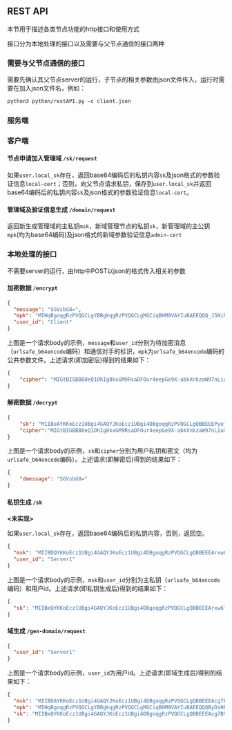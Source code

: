## REST API

本节用于描述各类节点功能的http接口和使用方式

接口分为本地处理的接口以及需要与父节点通信的接口两种

### 需要与父节点通信的接口

需要先确认其父节点server的运行，子节点的相关参数由json文件传入，运行时需要在加入json文件名，例如：
```sh
python3 python/restAPI.py –c client.json
```

### 服务端

### 客户端

#### 节点申请加入管理域 `/sk/request`

如果`user.local_sk`存在，返回base64编码后的私钥内容`sk`及json格式的参数验证信息`local-cert`；否则，向父节点请求私钥，保存到`user.local_sk`并返回base64编码后的私钥内容`sk`及json格式的参数验证信息`local-cert`。

#### 管理域及验证信息生成 `/domain/request`

返回新生成管理域的主私钥`msk`，新域管理节点的私钥`sk`，新管理域的主公钥`mpk`(均为base64编码)及json格式的新域参数验证信息`admin-cert`

### 本地处理的接口

不需要server的运行，由http中POST以json的格式传入相关的参数

#### 加密数据 `/encrypt`

```json
{
  "message": "SGVsbG8=",
  "mpk": "MIHqBgoqgRzPVQGCLgYBBgkqgRzPVQGCLgMGCiqBHM9VAYIuBAEEQQQ_J5Nihxu3dttODZjkVdWKYbzfP2_v4XMCG-EFfFvf9bCNCtWF35qg46M6ewD3bZhCZ0g3Mz9zeCJ7djEM7vrSBIGBBGEcSeqm5v9Mwmk8epi2-6ONYB3BgvTX-1kvVGSxuswdsvKnAHTijwYEFvQuJRVLrD99qhy-HYnSxvBiVrkcn4Cm-YJqldVtTKXM66MvB7YthtAnnWVhFbxLaNl_DweNILJS266VGwvf4ycxgKOVdkCmubUO-zhtsyGn5URX307i",
  "user_id": "Client"
}
```

上图是一个请求body的示例，`message`和`user_id`分别为待加密消息（`urlsafe_b64encode`编码）和通信对手的标识，`mpk`为`urlsafe_b64encode`编码的公共参数文件。上述请求(即加密后)得到的结果如下：

```json
{
    "cipher": "MIGtBIGBBB0eQ1OhIg8kxGM9RsaDFOur4eepGe9X-abkXnkzaW97nLiuXyGibouf0pfOSmiuok27WnvyMp6ZitzDqwMzrM2k4ZYJUZxWFjCh-DT9zgDWkEK0sPvxEmbrYc6-g7tLg6IqAhdtRbWT2Ud7qiQDwDUiPIzT1u463TTAhQ_7hqSQBAUP64qHDwQg_GW-vYpER7-gmMdmknjyFoNOxrQSII0SDrh4ils8Gik="
}
```

#### 解密数据 `/decrypt`

```json
{
    "sk": "MIIBeAYKKoEcz1UBgi4GAQYJKoEcz1UBgi4DBgoqgRzPVQGCLgQBBEEEPyeTYocbt3bbTg2Y5FXVimG83z9v7-FzAhvhBXxb3_WwjQrVhd-aoOOjOnsA922YQmdINzM_c3gie3YxDO760gSBgQRhHEnqpub_TMJpPHqYtvujjWAdwYL01_tZL1RksbrMHbLypwB04o8GBBb0LiUVS6w_faocvh2J0sbwYla5HJ-ApvmCapXVbUylzOujLwe2LYbQJ51lYRW8S2jZfw8HjSCyUtuulRsL3-MnMYCjlXZAprm1Dvs4bbMhp-VEV99O4gQGQ2xpZW50BEEELy4AEBX4UdCoG47PF0J0b6t7p-lP6EzUywxF0aXeLTOxQDQm4H321ALRZdE9GqVKYDBymYVsCk1PatEBncZ73QRBBAQJNViWyWCAqKBV4SlsuPAVHR6F7eZ_iqrHj3RBuJ6wNpsbMIb31w2AtTCAvoFSGtauDxqYHq14ABimHs-vys8=",
    "cipher":"MIGtBIGBBB0eQ1OhIg8kxGM9RsaDFOur4eepGe9X-abkXnkzaW97nLiuXyGibouf0pfOSmiuok27WnvyMp6ZitzDqwMzrM2k4ZYJUZxWFjCh-DT9zgDWkEK0sPvxEmbrYc6-g7tLg6IqAhdtRbWT2Ud7qiQDwDUiPIzT1u463TTAhQ_7hqSQBAUP64qHDwQg_GW-vYpER7-gmMdmknjyFoNOxrQSII0SDrh4ils8Gik="
}
```

上图是一个请求body的示例，`sk`和`cipher`分别为用户私钥和密文（均为`urlsafe_b64encode`编码）。上述请求(即解密后)得到的结果如下：

```json
{
    "dmessage": "SGVsbG8="
}
```

#### 私钥生成 `/sk`

****<未实现>****

如果`user.local_sk`存在，返回base64编码后的私钥内容，否则，返回空。

```json
{
  "msk": "MIIBDQYKKoEcz1UBgi4GAQYJKoEcz1UBgi4DBgoqgRzPVQGCLgQBBEEEArxw6TXGybvmD_KG6Bas8UDgslLWp0U-LjZ5N-NO51VqdN-5vU_2DeyZuO8uCfDvR49KMjfM01l1lIO2007YeQSBgQQ7KqYGzK49qn9nM_lA_mt1OQICkpjJ2FP265H6MeQoi1OGE2nh2EFyirVPmx0qz1jt-WAVReSQIW6dHcU5_n-FrA3ZB_KmiDMMHift1-3YDukyVy9qePg-jiPW3qgRlSMEWFNI7wAEu_-OkbmcQc-g1o3E74WOCRota1bhjFE3cwIhAIbcnYyhVJWWp3U23o0SSXLJs-aAQJ8aVBGeY3FYWAMp",
  "user_id": "Server1"
}
```

上图是一个请求body的示例，`msk`和`user_id`分别为主私钥（`urlsafe_b64encode`编码）和用户id。上述请求(即私钥生成后)得到的结果如下：

```json
{
  "sk": "MIIBeQYKKoEcz1UBgi4GAQYJKoEcz1UBgi4DBgoqgRzPVQGCLgQBBEEEArxw6TXGybvmD_KG6Bas8UDgslLWp0U-LjZ5N-NO51VqdN-5vU_2DeyZuO8uCfDvR49KMjfM01l1lIO2007YeQSBgQQ7KqYGzK49qn9nM_lA_mt1OQICkpjJ2FP265H6MeQoi1OGE2nh2EFyirVPmx0qz1jt-WAVReSQIW6dHcU5_n-FrA3ZB_KmiDMMHift1-3YDukyVy9qePg-jiPW3qgRlSMEWFNI7wAEu_-OkbmcQc-g1o3E74WOCRota1bhjFE3cwQHU2VydmVyMQRBBGugoLGN5zHz3E3ji-at-qMJEd0QsSurh_jKZd96Q0PxYfkFC6ocQ7_m_7Or3YEptq11O6LM-kg4efLzxpRLSzsEQQRGbGz7Wh7QZ0CrFYEYp-bmUk3c60NDry-UXsswVbxC1pryQSYPBQu-YuyK845Zp5tOAAqt1HtxXXv3-LnJWvXn"
}
```

#### 域生成 `/gen-domain/request`

```json
{
  "user_id": "Server1"
}
```

上图是一个请求body的示例，`user_id`为用户id。上述请求(即域生成后)得到的结果如下：

```json
{
  "msk": "MIIBDAYKKoEcz1UBgi4GAQYJKoEcz1UBgi4DBgoqgRzPVQGCLgQBBEEEAcg7B5MINNgaSzex883nNq4DIEHEGTWsaAyACE7iIEafQuiygzGpNcN_pWRnVPBiPHuYbeS8S-3YVJcm_6QDngSBgQRSbSXNosAM1-OqWdDyb05ngCZ7Mz65aC5MOl4w_sEWtzgWDm-WJrQI6IfKScHYkHu4GTv7c68DRPRB9poe5tpIV1qGfv2zoqG1QztPEswodGZv74kRD3Gx0gcP79zWxNJXN6PiPdxs3HFALwr0bVFkIpVIxIrhSWQWh4cidUz5YQIgVMJ1-EQ0fKrR46p2I_VUBuJuzHSj_t1L2T6qZU76xt0=",
  "mpk": "MIHqBgoqgRzPVQGCLgYBBgkqgRzPVQGCLgMGCiqBHM9VAYIuBAEEQQQByDsHkwg02BpLN7Hzzec2rgMgQcQZNaxoDIAITuIgRp9C6LKDMak1w3-lZGdU8GI8e5ht5LxL7dhUlyb_pAOeBIGBBFJtJc2iwAzX46pZ0PJvTmeAJnszPrloLkw6XjD-wRa3OBYOb5YmtAjoh8pJwdiQe7gZO_tzrwNE9EH2mh7m2khXWoZ-_bOiobVDO08SzCh0Zm_viREPcbHSBw_v3NbE0lc3o-I93GzccUAvCvRtUWQilUjEiuFJZBaHhyJ1TPlh",
  "sk": "MIIBeQYKKoEcz1UBgi4GAQYJKoEcz1UBgi4DBgoqgRzPVQGCLgQBBEEEAcg7B5MINNgaSzex883nNq4DIEHEGTWsaAyACE7iIEafQuiygzGpNcN_pWRnVPBiPHuYbeS8S-3YVJcm_6QDngSBgQRSbSXNosAM1-OqWdDyb05ngCZ7Mz65aC5MOl4w_sEWtzgWDm-WJrQI6IfKScHYkHu4GTv7c68DRPRB9poe5tpIV1qGfv2zoqG1QztPEswodGZv74kRD3Gx0gcP79zWxNJXN6PiPdxs3HFALwr0bVFkIpVIxIrhSWQWh4cidUz5YQQHU2VydmVyMQRBBGJ4jQh-R4-KLmTwFxOz4fC1S3zShdHk8EtbzTBbNkK6UOcBNFCSfRPHPypgn2v-4_L5VPNxmuJdmk7TDAs2Gg8EQQRZgYnlIDxU1lnKwZodcy1x6Db8OGpOMFPRxkPp_HKXjjGaaA9WXgxVCKmaqRKKztuBA2lkgoWlVcFIiBBr9rqd"
}
```